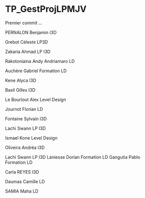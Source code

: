 # TP_GestProjLPMJV



Premier commit ...

PERNALON Benjamin I3D

Grebot Céleste LP3D

Zakaria Ahmad LP I3D

Rakotoniaina Andy Andriamaro LD

Auchère Gabriel Formation LD


Kene Alyca I3D

Basil Gilles I3D


Le Bourlout Alex Level Design

Journot Florian LD

Fontaine Sylvain I3D

Lachi Swann LP I3D


Ismael Kone Level Design

Oliveira Andréa I3D

Lachi Swann LP I3D
Laniesse Dorian Formation LD
Gangutia Pablo Formation LD

Carla REYES I3D

Daumas Camille LD

SAMIA Maha LD

